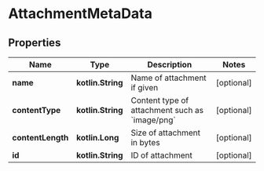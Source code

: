 
# AttachmentMetaData

## Properties
Name | Type | Description | Notes
------------ | ------------- | ------------- | -------------
**name** | **kotlin.String** | Name of attachment if given |  [optional]
**contentType** | **kotlin.String** | Content type of attachment such as &#x60;image/png&#x60; |  [optional]
**contentLength** | **kotlin.Long** | Size of attachment in bytes |  [optional]
**id** | **kotlin.String** | ID of attachment |  [optional]



